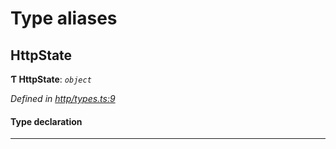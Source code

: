 

# Type aliases

<a id="httpstate"></a>

##  HttpState

**Ƭ HttpState**: *`object`*

*Defined in [http/types.ts:9](https://github.com/polkadot-js/api/blob/db95340/packages/rpc-provider/src/http/types.ts#L9)*

#### Type declaration

___

